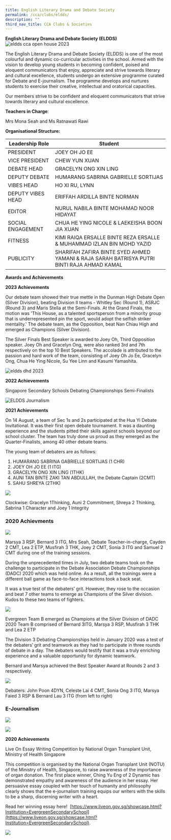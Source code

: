 ```yaml
---
title: English Literary Drama and Debate Society
permalink: /cca/clubs/eldds/
description: ""
third_nav_title: CCA Clubs & Societies
---
```

**English Literary Drama and Debate Society (ELDDS)**
![eldds cca open house 2023](/images/eldds%202023%20cca%20open%20house.jpg)

The English Literary Drama and Debate Society (ELDDS) is one of the most colourful and dynamic co-curricular activities in the school. Armed with the vision to develop young students in becoming confident, poised and eloquent communicators that enjoy, appreciate and strive towards literary and cultural excellence, students undergo an extensive programme curated for Debate and E-journalism. The programme develops and nurtures students to exercise their creative, intellectual and oratorical capacities.

Our members strive to be confident and eloquent communicators that strive towards literary and cultural excellence.

**Teachers in Charge**:

Mrs Mona Seah and Ms Ratnawati Rawi

**Organisational Structure:**

| Leadership Role | Student                                  |
|---------------------------------|-------------------------------------------------------|
| PRESIDENT | JOEY OH JO EE                                           |
| VICE PRESIDENT | CHEW YUN XUAN                                          |
| DEBATE HEAD | GRACELYN ONG XIN LING                                          |
| DEPUTY DEBATE         | HUMARANG SABRINA GABRIELLE SORTIJAS                                    |
| VIBES HEAD                | HO XI RU, LYNN                                     |
| DEPUTY VIBES HEAD         | ERIFFAH ARDILLA BINTE NORMAN                                   |
| EDITOR                           | NURUL NABILA BINTE MOHAMAD NOOR HIDAYAT                    |
| SOCIAL ENGAGEMENT                 | CHUA HE YING NICOLE & LAEKEISHA BOON JIA XUAN                                    |
| FITNESS                   | KIMI RAIQA ERSALLE BINTE REZA ERSALLE & MUHAMMAD IZLAN BIN MOHD YAZID                                |
PUBLICITY         | SHARIFAH ZAFIRA BINTE SYED AHMED YAMANI & RAJA SARAH BATRISYA PUTRI BINTI RAJA AHMAD KAMAL                               |


**Awards and Achievements**

**2023 Achievements**

Our debate team showed their true mettle in the Dunman High Debate Open (Silver Division), beating Division II teams - Whitley Sec (Round 1), ASRJC (Round 3) and Maris Stella at the Semi-Finals. At the Grand Finals, the motion was 'This House, as a talented sportsperson from a minority group that is underrepresented pin the sport, would adopt the selfish striker mentality.' The debate team, as the Opposition, beat Nan Chiau High and emerged as Champions (Silver Division).

The Silver Finals Best Speaker is awarded to Joey Oh, Third Opposition speaker. Joey Oh and Gracelyn Ong, were also ranked 3rd and 7th respectively on the top 10 Best Speakers. The accolade is attributed to the passion and hard work of the team, consisting of Joey Oh Jo Ee, Gracelyn Ong, Chua He Ying Nicole, Su Yee Linn and Kasumi Yamashita.

![eldds dhd 2023](/images/eldds%202023%20duman%20high%20debate.jpg)

**2022 Achievements**

Singapore Secondary Schools Debating Championships Semi-Finalists

![ELDDS Journalism](/images/eldds%20our%20journalism%20students.jpg)



**2021 Achievements**

On 14 August, a team of Sec 1s and 2s participated at the Hua Yi Debate Invitational. It was their first open debate tournament. It was a daunting experience and the students pitted their skills against schools beyond our school cluster. The team has truly done us proud as they emerged as the Quarter-Finalists, among 40 other debate teams.

The young team of debaters are as follows:

1.  HUMARANG SABRINA GABRIELLE SORTIJAS (1 CHR)
2.  JOEY OH JO EE (1 ITG)
3.  GRACELYN ONG XIN LING (1THK)
4.  AUNI TAN BINTE ZAKI TAN ABDULLAH, the Debate Captain (2CMT)
5.  SAHU SHREYA (2THK)

![](/images/Our%20Curriculum/CCA/Clubs%20and%20Societies/English%20Literary%20Drama/E3.jpeg)


Clockwise: Gracelyn 1Thinking, Auni 2 Commitment, Shreya 2 Thinking, Sabrina 1 Character and Joey 1 Integrity

### **2020 Achievments**

![](/images/Our%20Curriculum/CCA/Clubs%20and%20Societies/English%20Literary%20Drama/E4.jpg)


Marsya 3 RSP, Bernard 3 ITG, Mrs Seah, Debate Teacher-in-charge, Cayden 2 CMT, Lea 2 ETP, Musfirah 3 THK, Joey 2 CMT, Sonia 3 ITG and Samuel 2 CMT during one of the training sessions.

During the unprecedented times in July, two debate teams took on the challenge to participate in the Debate Association Debate Championships (DADC) 2020 which was held online. As a result, all the trainings were a different ball game as face-to-face interactions took a back seat.

It was a true test of the debaters’ grit. However, they rose to the occasion and beat 7 other teams to emerge as Champions of the Silver division. Kudos to these two teams of fighters.

![](/images/Our%20Curriculum/CCA/Clubs%20and%20Societies/English%20Literary%20Drama/E5.jpg)


Evergreen Team B emerged as Champions at the Silver Division of DADC 2020 Team B comprised of Bernard 3ITG, Marsya 3 RSP, Musfirah 3 THK and Lea 2 ETP

The Division 3 Debating Championships held in January 2020 was a test of the debaters’ grit and teamwork as they had to participate in three rounds of debate in a day. The debaters would testify that it was a truly enriching experience and a valuable opportunity for dynamic teamwork.

Bernard and Marsya achieved the Best Speaker Award at Rounds 2 and 3 respectively.

![](/images/Our%20Curriculum/CCA/Clubs%20and%20Societies/English%20Literary%20Drama/E6.jpg)


Debaters: John Poon 4DYN, Celeste Lai 4 CMT, Sonia Ong 3 ITG, Marsya Faied 3 RSP & Bernard Lau 3 ITG (from left to right)



### **E-Journalism**

![](/images/Our%20Curriculum/CCA/Clubs%20and%20Societies/English%20Literary%20Drama/E9.png)

![](/images/Our%20Curriculum/CCA/Clubs%20and%20Societies/English%20Literary%20Drama/E10.png)


**2020 Achievements**

Live On Essay Writing Competition by National Organ Transplant Unit, Ministry of Health Singapore

This competition is organised by the National Organ Transplant Unit (NOTU) of the Ministry of Health, Singapore, to raise awareness of the importance of organ donation. The first place winner, Ching Yu Eng of 2 Dynamic has demonstrated empathy and awareness of the audience in her essay. Her persuasive essay coupled with her touch of humanity and philosophy clearly shows that the e-journalism training equips our writers with the skills to be a sharp, discerning writer with a heart. 

Read her winning essay here!  [https://www.liveon.gov.sg/showcase.html?Institution=EvergreenSecondarySchool](https://www.liveon.gov.sg/showcase.html?Institution=EvergreenSecondarySchool).

![](/images/Our%20Curriculum/CCA/Clubs%20and%20Societies/English%20Literary%20Drama/E11.jpg)
